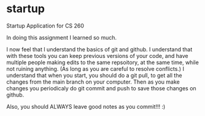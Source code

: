 # startup
Startup Application for CS 260

In doing this assignment I learned so much. 

I now feel that I understand the basics of git and github. 
I understand that with these tools you can keep previous versions of your code, and have multiple people making edits to the same repsoitory, at the same time, while not ruining anything. (As long as you are careful to resolve conflicts.)
I understand that when you start, you should do a git pull, to get all the changes from the main branch on your computer.
Then as you make changes you periodicaly do git commit and push to save those changes on github. 

Also, you should ALWAYS leave good notes as you commit!!! :)